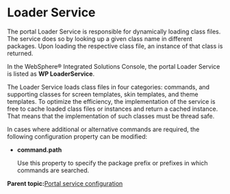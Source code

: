 # Loader Service

The portal Loader Service is responsible for dynamically loading class files. The service does so by looking up a given class name in different packages. Upon loading the respective class file, an instance of that class is returned.

In the WebSphere® Integrated Solutions Console, the portal Loader Service is listed as **WP LoaderService**.

The Loader Service loads class files in four categories: commands, and supporting classes for screen templates, skin templates, and theme templates. To optimize the efficiency, the implementation of the service is free to cache loaded class files or instances and return a cached instance. That means that the implementation of such classes must be thread safe.

In cases where additional or alternative commands are required, the following configuration property can be modified:

-   **command.path**

    Use this property to specify the package prefix or prefixes in which commands are searched.


**Parent topic:**[Portal service configuration](../admin-system/srvcfgref.md)

